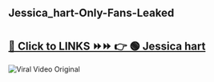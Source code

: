 
 ## Jessica_hart-Only-Fans-Leaked

# <h2><a href="https://clipsfans.com/Jessica_hart&ref=git">🔗 Click to LINKS ⏩⏩ 👉 🟢 Jessica hart </a></h2>

<a href="https://clipsfans.com/Jessica_hart&ref=git" rel="nofollow" data-target="animated-image.originalLink"><img src="https://i.ibb.co.com/xMMVF88/686577567.gif" alt="Viral Video Original" style="max-width: 100%; display: inline-block;" data-target="animated-image.originalImage"></a>

